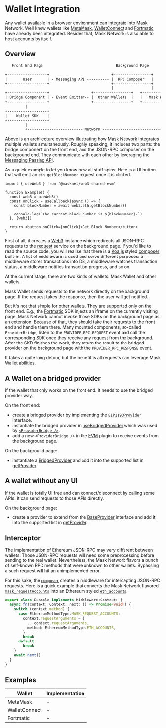 # Wallet Integration

Any wallet available in a browser environment can integrate into Mask Network. Well know wallets like [MetaMask](https://metamask.io/), [WalletConnect](https://docs.walletconnect.com/) and [Fortmatic](https://fortmatic.com/) have already been integrated. Besides that, Mask Network is also able to host accounts by itself.

## Overview

```txt
   Front End Page                                 Background Page

+------------------+                            +-----------------+
|       User       | - Messaging API ---------- |  RPC Composer   |
+------------------+                            +-----------------+
                                                |                 |
+------------------+                   +-----------------+   +-----------------+
| Bridge Component | - Event Emitter-- |  Other Wallets  |   |   Mask Wallet   |
+------------------+                   +-----------------+   +-----------------+
         |                                                            |
+------------------+                                                  |
|    Wallet SDK    |                                                  |
+------------------+                                                  |
         |                                                            |
         +------------------------- Network --------------------------+
```

Above is an architecture overview illustrating how Mask Network integrates multiple wallets simultaneously. Roughly speaking, it includes two parts: the bridge component on the front end, and the JSON-RPC composer on the background end. They communicate with each other by leveraging the [Messaging Passing API](https://developer.chrome.com/docs/extensions/mv3/messaging/).

As a quick example to let you know how all stuff spins. Here is a UI button that will emit an `eth_getBlockNumber` request once it is clicked.

```tsx
import { useWeb3 } from '@masknet/web3-shared-evm'

function Example() {
  const web3 = useWeb3()
  const onClick = useCallback(async () => {
    const blockNumber = await web3.eth.getBlockNumber()

    console.log(`The current block number is ${blockNumber}.`)
  }, [web3])

  return <button onClick={onClick}>Get Block Number</button>
}
```

First of all, it creates a [Web3](https://web3js.readthedocs.io/) instance which redirects all JSON-RPC requests to the [request](https://github.com/DimensionDev/Maskbook/blob/develop/packages/mask/src/extension/background-script/EthereumServices/request.ts) service on the background page. If you'd like to read the source code, you will realise that there is a [Koa.js](https://koajs.com/) styled [composer](https://github.com/koajs/compose) built-in. A list of middleware is used and serve different purposes: a middleware stores transactions into DB, a middleware watches transaction status, a middleware notifies transaction progress, and so on.

At the current stage, there are two kinds of wallets: Mask Wallet and other wallets.

Mask Wallet sends requests to the network directly on the background page. If the request takes the response, then the user will get notified.

But it's not that simple for other wallets. They are supported only on the front end. E.g., the [Fortmatic](https://docs.fortmatic.com/) SDK injects an iframe on the currently visiting page. Mask Network cannot invoke those SDKs on the background page as an extension. Because of that, they should take their requests to the front end and handle them there. Many mounted components, so-called `ProviderBridge`, listen to the `PROVIDER_RPC_REQUEST` event and call the corresponding SDK once they receive any request from the background. After the SKD finishes the work, they return the result to the bridged provider on the background page with the `PROVIDER_RPC_RESPONSE` event.

It takes a quite long detour, but the benefit is all requests can leverage Mask Wallet abilities.

## A Wallet on a bridged provider

If the wallet that only works on the front end. It needs to use the bridged provider way.

On the front end:

- create a bridged provider by implementing the [`EIP1193Provider`](https://github.com/DimensionDev/Maskbook/blob/develop/packages/web3-shared/evm/types/index.ts) interface.
- instantiate the bridged provider in [useBridgedProvider](https://github.com/DimensionDev/Maskbook/blob/develop/packages/mask/src/plugins/EVM/hooks/useBridgedProvider.ts) which was used by [`<ProviderBridge />`](https://github.com/DimensionDev/Maskbook/blob/develop/packages/mask/src/plugins/EVM/UI/components/ProviderBridge.tsx).
- add a new `<ProviderBridge />` in the [EVM](https://github.com/DimensionDev/Maskbook/blob/develop/packages/mask/src/plugins/EVM/UI/SNSAdaptor/index.tsx) plugin to receive events from the background page.

On the background page:

- instantiate a [BridgedProvider](https://github.com/DimensionDev/Maskbook/blob/develop/packages/mask/src/extension/background-script/EthereumServices/providers/Bridged.ts) and add it into the supported list in [getProvider](https://github.com/DimensionDev/Maskbook/blob/develop/packages/mask/src/extension/background-script/EthereumServices/provider.ts).

## A wallet without any UI

If the wallet is totally UI free and can connect/disconnect by calling some APIs. It can send requests to those APIs directly.

On the background page:

- create a provider to extend from the [BaseProvider](https://github.com/DimensionDev/Maskbook/blob/develop/packages/mask/src/extension/background-script/EthereumServices/providers/MaskWallet.ts) interface and add it into the supported list in [getProvider](https://github.com/DimensionDev/Maskbook/blob/develop/packages/mask/src/extension/background-script/EthereumServices/provider.ts).

## Interceptor

The implementation of Ethereum JSON-RPC may very different between wallets. Those JSON-RPC requests will need some preprocessing before sending to the real wallet. Nevertheless, the Mask Network flavors a bunch of self-known RPC methods that were unknown to other wallets. Bypassing a such request will hit an unimplemented error.

<!-- spell-checker: disable-next-line -->

For this sake, the [`composer`](https://github.com/DimensionDev/Maskbook/blob/develop/packages/mask/src/extension/background-script/EthereumServices/composer.ts) creates a middleware for intercepting JSON-RPC requests. Here is a quick example that converts the Mask Network flavored [`mask_requestAccounts`](./mask-flavored-jsonrpc-api.md#mask_requestaccounts) into an Ethereum styled [`eth_accounts`](https://eth.wiki/json-rpc/API#eth_accounts).

```ts
export class Example implements Middleware<Context> {
  async fn(context: Context, next: () => Promise<void>) {
    switch (context.method) {
      case EthereumMethodType.MASK_REQUEST_ACCOUNTS:
        context.requestArguments = {
          ...context.requestArguments,
          method: EthereumMethodType.ETH_ACCOUNTS,
        }
        break
      default:
        break
    }
    await next()
  }
}
```

## Examples

| Wallet        | Implementation |
| ------------- | -------------- |
| MetaMask      | \-             |
| WalletConnect | \-             |
| Fortmatic     | \-             |
